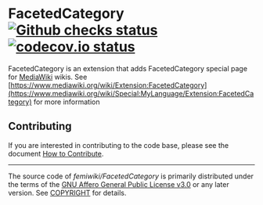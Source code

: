 # FacetedCategory [![Github checks status]][github checks link] [![codecov.io status]][codecov.io link]

FacetedCategory is an extension that adds FacetedCategory special page for [MediaWiki] wikis.
See [https://www.mediawiki.org/wiki/Extension:FacetedCategory](https://www.mediawiki.org/wiki/Special:MyLanguage/Extension:FacetedCategory) for more information

## Contributing

If you are interested in contributing to the code base, please see the document [How to Contribute].

---

The source code of _femiwiki/FacetedCategory_ is primarily distributed under the terms
of the [GNU Affero General Public License v3.0] or any later version. See
[COPYRIGHT] for details.

[github checks status]: https://badgen.net/github/checks/femiwiki/FacetedCategory
[github checks link]: https://github.com/femiwiki/FacetedCategory/actions
[codecov.io status]: https://badgen.net/codecov/c/github/femiwiki/FacetedCategory
[codecov.io link]: https://codecov.io/gh/femiwiki/FacetedCategory
[mediawiki]: https://www.mediawiki.org/
[how to contribute]: https://github.com/femiwiki/femiwiki/blob/main/how-to-contribute-to-extensions.md
[gnu affero general public license v3.0]: LICENSE
[copyright]: COPYRIGHT
